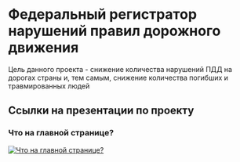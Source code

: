 # Федеральный регистратор нарушений правил дорожного движения
Цель данного проекта - снижение количества нарушений ПДД на дорогах страны и, тем самым, снижение количества погибших и травмированных людей

## Ссылки на презентации по проекту

### Что на главной странице?
[![Что на главной странице?](https://img.youtube.com/vi/qG2M2BCItdw/0.jpg)](https://www.youtube.com/watch?v=qG2M2BCItdw)

